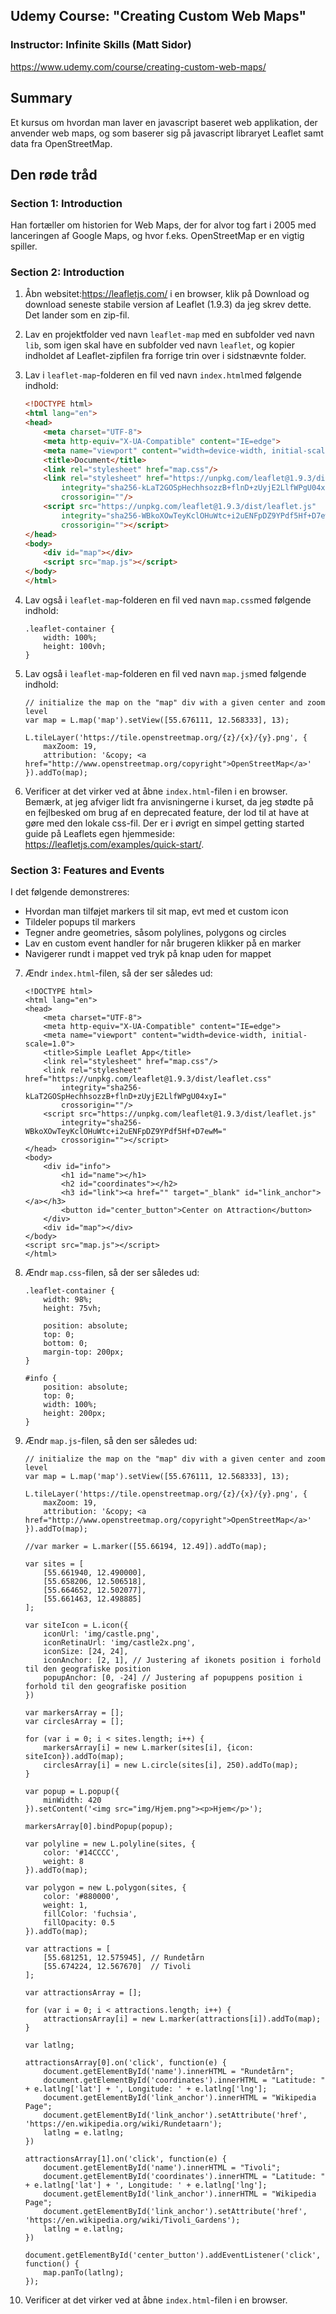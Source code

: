## Udemy Course: "Creating Custom Web Maps"

### Instructor: Infinite Skills (Matt Sidor)

https://www.udemy.com/course/creating-custom-web-maps/


## Summary

Et kursus om hvordan man laver en javascript baseret web applikation, der anvender web maps, og som baserer sig på javascript libraryet Leaflet samt data fra OpenStreetMap.

## Den røde tråd

### Section 1: Introduction

Han fortæller om historien for Web Maps, der for alvor tog fart i 2005 med lanceringen af Google Maps, og hvor f.eks. OpenStreetMap er en vigtig spiller.

### Section 2: Introduction

1) Åbn websitet:https://leafletjs.com/ i en browser, klik på Download og download seneste stabile version af Leaflet (1.9.3) da jeg skrev dette. Det lander som en zip-fil.

2) Lav en projektfolder ved navn `leaflet-map` med en subfolder ved navn `lib`, som igen skal have en subfolder ved navn `leaflet`, og kopier indholdet af Leaflet-zipfilen fra forrige trin over i sidstnævnte folder.

3) Lav i `leaflet-map`-folderen en fil ved navn `index.html`med følgende indhold:

   ```html
   <!DOCTYPE html>
   <html lang="en">
   <head>
       <meta charset="UTF-8">
       <meta http-equiv="X-UA-Compatible" content="IE=edge">
       <meta name="viewport" content="width=device-width, initial-scale=1.0">
       <title>Document</title>
       <link rel="stylesheet" href="map.css"/>
       <link rel="stylesheet" href="https://unpkg.com/leaflet@1.9.3/dist/leaflet.css"
           integrity="sha256-kLaT2GOSpHechhsozzB+flnD+zUyjE2LlfWPgU04xyI="
           crossorigin=""/>
       <script src="https://unpkg.com/leaflet@1.9.3/dist/leaflet.js"
           integrity="sha256-WBkoXOwTeyKclOHuWtc+i2uENFpDZ9YPdf5Hf+D7ewM="
           crossorigin=""></script>        
   </head>
   <body>
       <div id="map"></div>
       <script src="map.js"></script>
   </body>
   </html>
   ```

4) Lav også i `leaflet-map`-folderen en fil ved navn `map.css`med følgende indhold:

   ```
   .leaflet-container {
       width: 100%;
       height: 100vh;
   }
   ```

5) Lav også i `leaflet-map`-folderen en fil ved navn `map.js`med følgende indhold:

   ```
   // initialize the map on the "map" div with a given center and zoom level
   var map = L.map('map').setView([55.676111, 12.568333], 13);
   
   L.tileLayer('https://tile.openstreetmap.org/{z}/{x}/{y}.png', {
       maxZoom: 19,
       attribution: '&copy; <a href="http://www.openstreetmap.org/copyright">OpenStreetMap</a>'
   }).addTo(map);
   ```

6) Verificer at det virker ved at åbne `index.html`-filen i en browser. Bemærk, at jeg afviger lidt fra anvisningerne i kurset, da jeg stødte på en fejlbesked om brug af en deprecated feature, der lod til at have at gøre med den lokale css-fil. Der er i øvrigt en simpel getting started guide på Leaflets egen hjemmeside: https://leafletjs.com/examples/quick-start/.

### Section 3: Features and Events

I det følgende demonstreres:

* Hvordan man tilføjet markers til sit map, evt med et custom icon
* Tildeler popups til markers
* Tegner andre geometries, såsom polylines, polygons og circles
* Lav en custom event handler for når brugeren klikker på en marker
* Navigerer rundt i mappet ved tryk på knap uden for mappet

7) Ændr `index.html`-filen, så der ser således ud:

   ```
   <!DOCTYPE html>
   <html lang="en">
   <head>
       <meta charset="UTF-8">
       <meta http-equiv="X-UA-Compatible" content="IE=edge">
       <meta name="viewport" content="width=device-width, initial-scale=1.0">
       <title>Simple Leaflet App</title>
       <link rel="stylesheet" href="map.css"/>
       <link rel="stylesheet" href="https://unpkg.com/leaflet@1.9.3/dist/leaflet.css"
           integrity="sha256-kLaT2GOSpHechhsozzB+flnD+zUyjE2LlfWPgU04xyI="
           crossorigin=""/>
       <script src="https://unpkg.com/leaflet@1.9.3/dist/leaflet.js"
           integrity="sha256-WBkoXOwTeyKclOHuWtc+i2uENFpDZ9YPdf5Hf+D7ewM="
           crossorigin=""></script>        
   </head>
   <body>
       <div id="info">
           <h1 id="name"></h1>
           <h2 id="coordinates"></h2>
           <h3 id="link"><a href="" target="_blank" id="link_anchor"></a></h3>
           <button id="center_button">Center on Attraction</button>
       </div>
       <div id="map"></div>
   </body>
   <script src="map.js"></script>
   </html>
   ```

8) Ændr `map.css`-filen, så der ser således ud:

   ```
   .leaflet-container {
       width: 98%;
       height: 75vh;
   
       position: absolute;
       top: 0;
       bottom: 0;
       margin-top: 200px;
   }
   
   #info {
       position: absolute;
       top: 0;
       width: 100%;
       height: 200px;
   }
   ```

9) Ændr `map.js`-filen, så den ser således ud:

   ```
   // initialize the map on the "map" div with a given center and zoom level
   var map = L.map('map').setView([55.676111, 12.568333], 13);
   
   L.tileLayer('https://tile.openstreetmap.org/{z}/{x}/{y}.png', {
       maxZoom: 19,
       attribution: '&copy; <a href="http://www.openstreetmap.org/copyright">OpenStreetMap</a>'
   }).addTo(map);
   
   //var marker = L.marker([55.66194, 12.49]).addTo(map);
   
   var sites = [
       [55.661940, 12.490000],
       [55.658206, 12.506518],
       [55.664652, 12.502077],
       [55.661463, 12.498885]
   ];
   
   var siteIcon = L.icon({
       iconUrl: 'img/castle.png',
       iconRetinaUrl: 'img/castle2x.png',
       iconSize: [24, 24],
       iconAnchor: [2, 1], // Justering af ikonets position i forhold til den geografiske position
       popupAnchor: [0, -24] // Justering af popuppens position i forhold til den geografiske position
   })
   
   var markersArray = [];
   var circlesArray = [];
   
   for (var i = 0; i < sites.length; i++) {
       markersArray[i] = new L.marker(sites[i], {icon: siteIcon}).addTo(map);
       circlesArray[i] = new L.circle(sites[i], 250).addTo(map);
   }
   
   var popup = L.popup({
       minWidth: 420
   }).setContent('<img src="img/Hjem.png"><p>Hjem</p>');
   
   markersArray[0].bindPopup(popup);
   
   var polyline = new L.polyline(sites, {
       color: '#14CCCC',
       weight: 8
   }).addTo(map);
   
   var polygon = new L.polygon(sites, {
       color: '#880000',
       weight: 1,
       fillColor: 'fuchsia',
       fillOpacity: 0.5
   }).addTo(map);
   
   var attractions = [
       [55.681251, 12.575945], // Rundetårn
       [55.674224, 12.567670]  // Tivoli
   ];
   
   var attractionsArray = [];
   
   for (var i = 0; i < attractions.length; i++) {
       attractionsArray[i] = new L.marker(attractions[i]).addTo(map);
   }
   
   var latlng;
   
   attractionsArray[0].on('click', function(e) {
       document.getElementById('name').innerHTML = "Rundetårn";
       document.getElementById('coordinates').innerHTML = "Latitude: " + e.latlng['lat'] + ', Longitude: ' + e.latlng['lng'];
       document.getElementById('link_anchor').innerHTML = "Wikipedia Page";
       document.getElementById('link_anchor').setAttribute('href', 'https://en.wikipedia.org/wiki/Rundetaarn');
       latlng = e.latlng;
   })
   
   attractionsArray[1].on('click', function(e) {
       document.getElementById('name').innerHTML = "Tivoli";
       document.getElementById('coordinates').innerHTML = "Latitude: " + e.latlng['lat'] + ', Longitude: ' + e.latlng['lng'];
       document.getElementById('link_anchor').innerHTML = "Wikipedia Page";
       document.getElementById('link_anchor').setAttribute('href', 'https://en.wikipedia.org/wiki/Tivoli_Gardens');
       latlng = e.latlng;
   })
   
   document.getElementById('center_button').addEventListener('click', function() {
       map.panTo(latlng);
   });
   ```

10) Verificer at det virker ved at åbne `index.html`-filen i en browser.





